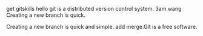 get gitskills
hello
git is a distributed version control system.
3am wang
Creating a new branch is quick.


Creating a new branch is quick and simple.
add merge.Git is a free software.

